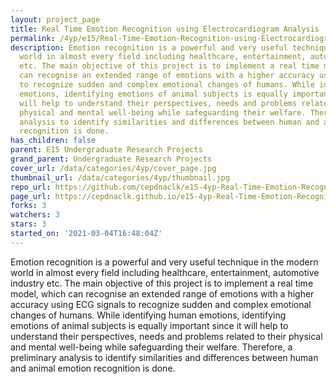 ```yaml
---
layout: project_page
title: Real Time Emotion Recognition using Electrocardiogram Analysis
permalink: /4yp/e15/Real-Time-Emotion-Recognition-using-Electrocardiogram-Analysis/
description: Emotion recognition is a powerful and very useful technique in the modern
  world in almost every field including healthcare, entertainment, automotive industry
  etc. The main objective of this project is to implement a real time model, which
  can recognise an extended range of emotions with a higher accuracy using ECG signals
  to recognize sudden and complex emotional changes of humans. While identifying human
  emotions, identifying emotions of animal subjects is equally important since it
  will help to understand their perspectives, needs and problems related to their
  physical and mental well-being while safeguarding their welfare. Therefore, a preliminary
  analysis to identify similarities and differences between human and animal emotion
  recognition is done.
has_children: false
parent: E15 Undergraduate Research Projects
grand_parent: Undergraduate Research Projects
cover_url: /data/categories/4yp/cover_page.jpg
thumbnail_url: /data/categories/4yp/thumbnail.jpg
repo_url: https://github.com/cepdnaclk/e15-4yp-Real-Time-Emotion-Recognition-using-Electrocardiogram-Analysis
page_url: https://cepdnaclk.github.io/e15-4yp-Real-Time-Emotion-Recognition-using-Electrocardiogram-Analysis
forks: 3
watchers: 3
stars: 3
started_on: '2021-03-04T16:48:04Z'
---
```


Emotion recognition is a powerful and very useful technique in the modern world in almost every field including healthcare, entertainment, automotive industry etc. The main objective of this project is to implement a real time model, which can recognise an extended range of emotions with a higher accuracy using ECG signals to recognize sudden and complex emotional changes of humans. While identifying human emotions, identifying emotions of animal subjects is equally important since it will help to understand their perspectives, needs and problems related to their physical and mental well-being while safeguarding their welfare. Therefore, a preliminary analysis to identify similarities and differences between human and animal emotion recognition is done.